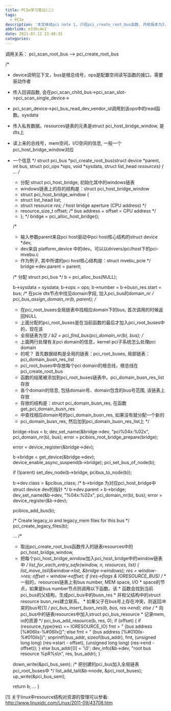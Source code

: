 ```yaml
---
title: PCIe学习笔记(二)
tags:
  - PCIe
description: '本文继续pci note 1, 介绍pci_create_root_bus函数, 内核版本为3.18-rc1'
abbrlink: e336c4e1
date: 2021-07-11 23:48:15
categories:
---
```


 调用关系：
 pci_scan_root_bus
     --> pci_create_root_bus

/*
 * device说明见下文，bus是根总线号，ops是配置空间读写函数的接口，需要驱动作者
 * 传入回调函数, 会在pci_scan_child_bus->pci_scan_slot->pci_scan_single_device->
 * pci_scan_device->pci_bus_read_dev_vendor_id调用到该ops中的read函数。sysdata
 * 传入私有数据。resources链表的元素是struct pci_host_bridge_window, 是dts上
 * 读上来的总线号，mem空间，I/O空间的信息, 一般一个pci_host_bridge_window对应
 * 一个信息
 */
struct pci_bus *pci_create_root_bus(struct device *parent, int bus,
		struct pci_ops *ops, void *sysdata, struct list_head *resources)
{
	...
	/*
	 * 分配 struct pci_host_bridge, 初始化其中的windows链表
	 * windows链表上的存的结构是：struct pci_host_bridge_window
	 * struct pci_host_bridge_window {
	 * 	struct list_head list;
	 * 	struct resource *res;	/* host bridge aperture (CPU address) */
	 * 	resource_size_t offset;	/* bus address + offset = CPU address */
	 * };
	 */
	bridge = pci_alloc_host_bridge();

	/*
	 * 输入参数parent来自pci host驱动中pci host核心结构的struct device *dev,
	 * dev来自 platform_device 中的dev。可以以drivers/pci/host下的pci-mvebu.c
	 * 作为例子, 其中所谓的pci host核心结构是：struct mvebu_pcie
	 */
	bridge->dev.parent = parent;

	/* 分配 struct pci_bus */
	b = pci_alloc_bus(NULL);

	b->sysdata = sysdata;
	b->ops = ops;
	b->number = b->busn_res.start = bus;
	/* 在pcie dts节点中找见domain字段, 加入pci_bus的domain_nr */
	pci_bus_assign_domain_nr(b, parent);
	/*
	 * 在pci_root_buses全局链表中找相应domain下的bus, 首次调用的时候返回NULL
	 * 上面分配的pci_root_buses是在当前函数的最后才加入pci_root_buses中的，现在该
	 * 全局链表为空
	 */
	b2 = pci_find_bus(pci_domain_nr(b), bus);
	/*
	 * 上面两行处理有关pci domain的信息，kernel pci子系统怎么处理pci domain
	 * 的呢？ 首先数据结构是全局的链表：pci_root_buses, 局部链表：pci_domain_busn_res_list
	 * pci_root_buses中存放每个pci domain的根总线，根总线在pci_create_root_bus
	 * 函数的结尾被添加到pci_root_buses链表中。pci_domain_busn_res_list存放
	 * 各个domain的信息, 包括domain号、domain包含的bus号范围, 该链表上存放
	 * 存放的结构是：struct pci_domain_busn_res, 在函数get_pci_domain_busn_res
	 * 中查找相应domain号的pci_domain_busn_res, 如果没有就分配一个新的
	 * pci_domain_busn_res, 然后加到pci_domain_busn_res_list上
	 */

	bridge->bus = b;
	dev_set_name(&bridge->dev, "pci%04x:%02x", pci_domain_nr(b), bus);
	error = pcibios_root_bridge_prepare(bridge);

	error = device_register(&bridge->dev);

	b->bridge = get_device(&bridge->dev);
	device_enable_async_suspend(b->bridge);
	pci_set_bus_of_node(b);

	if (!parent)
		set_dev_node(b->bridge, pcibus_to_node(b));

	b->dev.class = &pcibus_class;
	/* b->bridge 为对应pci_host_bridge中struct device dev的指针 */
	b->dev.parent = b->bridge;
	dev_set_name(&b->dev, "%04x:%02x", pci_domain_nr(b), bus);
	error = device_register(&b->dev);

	pcibios_add_bus(b);

	/* Create legacy_io and legacy_mem files for this bus */
	pci_create_legacy_files(b);

	...
	/*
	 * 取出pci_create_root_bus函数传入的链表resources中的pci_host_bridge_window,
	 * 把每个pci_host_bridge_window加入pci_host_bridge中的window链表中
	 */
	list_for_each_entry_safe(window, n, resources, list) {
		list_move_tail(&window->list, &bridge->windows);
		res = window->res;
		offset = window->offset;
		if (res->flags & IORESOURCE_BUS)
		    	/*
			 * 一般的，resources链表上有bus number, MEM space, I/O
			 * space的节点，如果是bus number节点则调用以下函数。该
			 * 函数会找到当前pci_bus的父结构，生成pci_bus中的busn_res
			 * 并和父结构中的struct resource busn_res建立联系。
			 * 如果父子在bus号上存在冲突，则返回冲突的bus号[1]
			 */
			pci_bus_insert_busn_res(b, bus, res->end);
		else
			/*
			 * 向pci_bus中的链表resources中加入struct pci_bus_resource
			 * 记录mem, io的资源
			 */
			pci_bus_add_resource(b, res, 0);
		if (offset) {
			if (resource_type(res) == IORESOURCE_IO)
				fmt = " (bus address [%#06llx-%#06llx])";
			else
				fmt = " (bus address [%#010llx-%#010llx])";
			snprintf(bus_addr, sizeof(bus_addr), fmt,
				 (unsigned long long) (res->start - offset),
				 (unsigned long long) (res->end - offset));
		} else
			bus_addr[0] = '\0';
		dev_info(&b->dev, "root bus resource %pR%s\n", res, bus_addr);
	}

	down_write(&pci_bus_sem);
	/* 把创建的pci_bus加入全局链表pci_root_buses中 */
	list_add_tail(&b->node, &pci_root_buses);
	up_write(&pci_bus_sem);

	return b;
	...
}

[1] 关于linux中resource结构对资源的管理可以参看:
    http://www.linuxidc.com/Linux/2011-09/43708.htm
